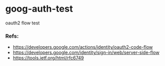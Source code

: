 # goog-auth-test
oauth2 flow test

### Refs:
- https://developers.google.com/actions/identity/oauth2-code-flow
- https://developers.google.com/identity/sign-in/web/server-side-flow
- https://tools.ietf.org/html/rfc6749
